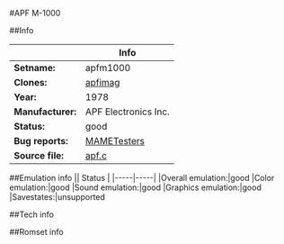 #APF M-1000

##Info

||Info|
|-----|-----|
|**Setname:**|apfm1000
|**Clones:**|[apfimag](apfimag.md)
|**Year:**|1978
|**Manufacturer:**|APF Electronics Inc.
|**Status:**|good
|**Bug reports:**|[MAMETesters](http://mametesters.org/view_all_set.php?type=1&temporary=y&search=apf.c)
|**Source file:**|[apf.c](https://github.com/mamedev/mame/blob/master/src/mess/drivers/apf.c)

##Emulation info
|| Status |
|-----|-----|
|Overall emulation:|good
|Color emulation:|good
|Sound emulation:|good
|Graphics emulation:|good
|Savestates:|unsupported

##Tech info

##Romset info

<!--- START OF EDITED COMMENT DO NOT TOUCH TEXT ABOVE-->
